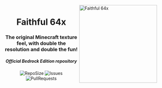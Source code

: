 <img src="https://github.com/Faithful-Resource-Pack/NewBr/blob/master/logos/transparent/512/f64_logo.png?raw=true" alt="Faithful 64x" align="right" height="256px">
<div align="center">
  <h1>Faithful 64x</h1>
  <h3>The original Minecraft texture feel, with double the resolution and double the fun!</h3>
  <h5><i>Official Bedrock Edition repository</i></h5>

![RepoSize](https://img.shields.io/github/repo-size/Compliance-Resource-Pack/Compliance-Bedrock-64x)
![Issues](https://img.shields.io/github/issues/Compliance-Resource-Pack/Compliance-Bedrock-64x)
![PullRequests](https://img.shields.io/github/issues-pr/Compliance-Resource-Pack/Compliance-Bedrock-64x)
</div>

